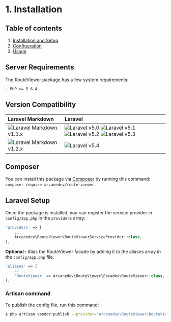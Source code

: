 # 1. Installation

## Table of contents

  1. [Installation and Setup](1-Installation-and-Setup.md)
  2. [Configuration](2-Configuration.md)
  3. [Usage](3-Usage.md)
  
## Server Requirements

The RouteViewer package has a few system requirements:

    - PHP >= 5.6.4

## Version Compatibility

| Laravel Markdown                                   | Laravel                                                                                                             |
|:---------------------------------------------------|:--------------------------------------------------------------------------------------------------------------------|
| ![Laravel Markdown v1.1.x][laravel_markdown_1_1_x] | ![Laravel v5.0][laravel_5_0] ![Laravel v5.1][laravel_5_1] ![Laravel v5.2][laravel_5_2] ![Laravel v5.3][laravel_5_3] |
| ![Laravel Markdown v1.2.x][laravel_markdown_1_2_x] | ![Laravel v5.4][laravel_5_4]                                                                                        |

[laravel_5_0]:  https://img.shields.io/badge/v5.0-supported-brightgreen.svg?style=flat-square "Laravel v5.0"
[laravel_5_1]:  https://img.shields.io/badge/v5.1-supported-brightgreen.svg?style=flat-square "Laravel v5.1"
[laravel_5_2]:  https://img.shields.io/badge/v5.2-supported-brightgreen.svg?style=flat-square "Laravel v5.2"
[laravel_5_3]:  https://img.shields.io/badge/v5.3-supported-brightgreen.svg?style=flat-square "Laravel v5.3"
[laravel_5_4]:  https://img.shields.io/badge/v5.4-supported-brightgreen.svg?style=flat-square "Laravel v5.4"

[laravel_markdown_1_1_x]: https://img.shields.io/badge/version-1.1.*-blue.svg?style=flat-square "Laravel Markdown v1.1.*"
[laravel_markdown_1_2_x]: https://img.shields.io/badge/version-1.2.*-blue.svg?style=flat-square "Laravel Markdown v1.2.*"

## Composer

You can install this package via [Composer](http://getcomposer.org/) by running this command: `composer require arcanedev/route-viewer`.

## Laravel Setup

Once the package is installed, you can register the service provider in `config/app.php` in the `providers` array:

```php
'providers' => [
    ...
    Arcanedev\RouteViewer\RouteViewerServiceProvider::class,
],
```

**Optional :** Alias the RouteViewer facade by adding it to the aliases array in the `config/app.php` file.

```php
'aliases' => [
    // ...
    'RouteViewer' => Arcanedev\RouteViewer\Facades\RouteViewer::class,
],
```

### Artisan command

To publish the config file, run this command:

```bash
$ php artisan vendor:publish --provider="Arcanedev\RouteViewer\RouteViewerServiceProvider"
```
